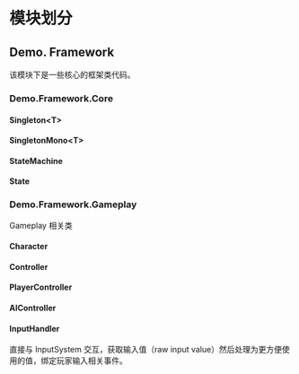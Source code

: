 # 模块划分



## Demo. Framework

该模块下是一些核心的框架类代码。

### Demo.Framework.Core

#### Singleton\<T>



#### SingletonMono\<T>



#### StateMachine



#### State



### Demo.Framework.Gameplay

Gameplay 相关类

#### Character



#### Controller



#### PlayerController



#### AIController



#### InputHandler

直接与 InputSystem 交互，获取输入值（raw input value）然后处理为更方便使用的值，绑定玩家输入相关事件。

